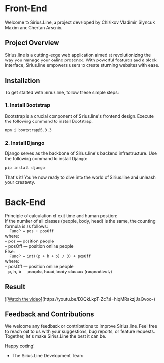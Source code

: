 # Front-End

Welcome to Sirius.Line, a project developed by Chizikov Vladimir, Slyncuk Maxim and Chertan Arseniy. 

## Project Overview

Sirius.line is a cutting-edge web application aimed at revolutionizing the way you manage your online presence. With powerful features and a sleek interface, Sirius.line empowers users to create stunning websites with ease.

## Installation

To get started with Sirius.line, follow these simple steps:

### 1. Install Bootstrap

Bootstrap is a crucial component of Sirius.line's frontend design. Execute the following command to install Bootstrap:

```bash
npm i bootstrap@5.3.3
```

### 2. Install Django

Django serves as the backbone of Sirius.line's backend infrastructure. Use the following command to install Django:

```bash
pip install django
```

That's it! You're now ready to dive into the world of Sirius.line and unleash your creativity.

# Back-End

Principle of calculation of exit time and human position:  
  If the number of all classes (people, body, head) is the same, the counting formula is as follows:  
    ```  
    FuncP = pos + posOff
    ```  
    where:  
    - pos — position people  
    - posOff — position online people  
  Else:  
    ```  
    FuncP = int((p + h + b) / 3) + posOff
    ```  
    where:  
    - posOff — position online people  
    - p, h, b — people, head, body classes (respectively)  

## Result

[![Watch the video]]([[https://i.stack.imgur.com/Vp2cE.png](https://imgur.com/a/J5BvwEv)])(https://youtu.be/DXQkLkpT-Zc?si=hiqMRakzjUaQvoo-)

## Feedback and Contributions

We welcome any feedback or contributions to improve Sirius.line. Feel free to reach out to us with your suggestions, bug reports, or feature requests. Together, let's make Sirius.Line the best it can be.

Happy coding!

- The Sirius.Line Development Team
